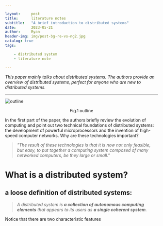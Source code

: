 ```yaml
---

layout:     post
title:      literature notes
subtitle:   "A brief introduction to distributed systems"
date:       2023-05-21
author:     Ryan
header-img: img/post-bg-re-vs-ng2.jpg
catalog: true
tags:

    - distributed system
    - literature note

---
```




*This paper mainly talks about distributed systems. The authors provide an overview of distributed systems,  perfect for anyone who are new to distributed systems.*  

***

![outline](https://github.com/kjlintong/kjlintong.github.io/blob/master/img/post-202305211.png)

<center>Fig.1 outline</center>

In the first part of the paper,  the authors briefly review the evolution of computing and point out two technical foundations of distributed systems: the development of powerful microprocessors and the invention of high-speed computer networks. Why are these technologies important?

> *"The result of these technologies is that it is now not only feasible, but easy, to put together a computing system composed of many networked computers, be they large or small."*

# What is a distributed system?

## a loose definition of distributed systems:

> *A distributed system is **a collection of autonomous computing elements** that appears to its users as **a single coherent system**.*

Notice that there are two characteristic features

